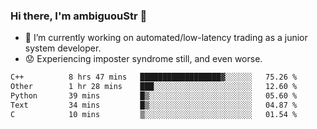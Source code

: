 ### Hi there, I'm ambiguouStr 👋

<!--
**ambiguoustexture/ambiguoustexture** is a ✨ _special_ ✨ repository because its `README.md` (this file) appears on your GitHub profile.

Here are some ideas to get you started:
-->
- 🔭 I’m currently working on automated/low-latency trading as a junior system developer.
- :worried: Experiencing imposter syndrome still, and even worse.

<!--START_SECTION:waka-->

```txt
C++          8 hrs 47 mins   ██████████████████▓░░░░░░   75.26 %
Other        1 hr 28 mins    ███░░░░░░░░░░░░░░░░░░░░░░   12.60 %
Python       39 mins         █▒░░░░░░░░░░░░░░░░░░░░░░░   05.60 %
Text         34 mins         █▒░░░░░░░░░░░░░░░░░░░░░░░   04.87 %
C            10 mins         ▒░░░░░░░░░░░░░░░░░░░░░░░░   01.54 %
```

<!--END_SECTION:waka-->
